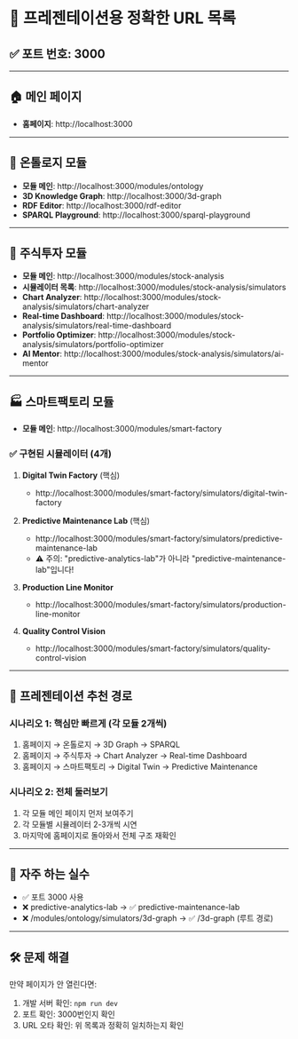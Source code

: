 # 🎯 프레젠테이션용 정확한 URL 목록

## ✅ 포트 번호: 3000

---

## 🏠 메인 페이지
- **홈페이지**: http://localhost:3000

---

## 📘 온톨로지 모듈
- **모듈 메인**: http://localhost:3000/modules/ontology
- **3D Knowledge Graph**: http://localhost:3000/3d-graph
- **RDF Editor**: http://localhost:3000/rdf-editor
- **SPARQL Playground**: http://localhost:3000/sparql-playground

---

## 💎 주식투자 모듈
- **모듈 메인**: http://localhost:3000/modules/stock-analysis
- **시뮬레이터 목록**: http://localhost:3000/modules/stock-analysis/simulators
- **Chart Analyzer**: http://localhost:3000/modules/stock-analysis/simulators/chart-analyzer
- **Real-time Dashboard**: http://localhost:3000/modules/stock-analysis/simulators/real-time-dashboard
- **Portfolio Optimizer**: http://localhost:3000/modules/stock-analysis/simulators/portfolio-optimizer
- **AI Mentor**: http://localhost:3000/modules/stock-analysis/simulators/ai-mentor

---

## 🏭 스마트팩토리 모듈
- **모듈 메인**: http://localhost:3000/modules/smart-factory

### ✅ 구현된 시뮬레이터 (4개)
1. **Digital Twin Factory** (핵심)
   - http://localhost:3000/modules/smart-factory/simulators/digital-twin-factory

2. **Predictive Maintenance Lab** (핵심)
   - http://localhost:3000/modules/smart-factory/simulators/predictive-maintenance-lab
   - ⚠️ 주의: "predictive-analytics-lab"가 아니라 "predictive-maintenance-lab"입니다!

3. **Production Line Monitor**
   - http://localhost:3000/modules/smart-factory/simulators/production-line-monitor

4. **Quality Control Vision**
   - http://localhost:3000/modules/smart-factory/simulators/quality-control-vision

---

## 🚀 프레젠테이션 추천 경로

### 시나리오 1: 핵심만 빠르게 (각 모듈 2개씩)
1. 홈페이지 → 온톨로지 → 3D Graph → SPARQL
2. 홈페이지 → 주식투자 → Chart Analyzer → Real-time Dashboard  
3. 홈페이지 → 스마트팩토리 → Digital Twin → Predictive Maintenance

### 시나리오 2: 전체 둘러보기
1. 각 모듈 메인 페이지 먼저 보여주기
2. 각 모듈별 시뮬레이터 2-3개씩 시연
3. 마지막에 홈페이지로 돌아와서 전체 구조 재확인

---

## 📌 자주 하는 실수
- ✅ 포트 3000 사용
- ❌ predictive-analytics-lab → ✅ predictive-maintenance-lab
- ❌ /modules/ontology/simulators/3d-graph → ✅ /3d-graph (루트 경로)

---

## 🛠️ 문제 해결
만약 페이지가 안 열린다면:
1. 개발 서버 확인: `npm run dev`
2. 포트 확인: 3000번인지 확인
3. URL 오타 확인: 위 목록과 정확히 일치하는지 확인